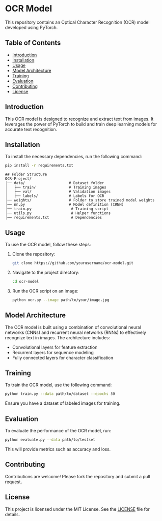 # OCR Model

This repository contains an Optical Character Recognition (OCR) model developed using PyTorch.

## Table of Contents
- [Introduction](#introduction)
- [Installation](#installation)
- [Usage](#usage)
- [Model Architecture](#model-architecture)
- [Training](#training)
- [Evaluation](#evaluation)
- [Contributing](#contributing)
- [License](#license)

## Introduction
This OCR model is designed to recognize and extract text from images. It leverages the power of PyTorch to build and train deep learning models for accurate text recognition.

## Installation
To install the necessary dependencies, run the following command:
```bash
pip install -r requirements.txt
```

```
## Folder Structure
OCR-Project/
│── data/                    # Dataset folder
│   ├── train/               # Training images
│   ├── val/                 # Validation images
│   ├── labels/              # Labels for OCR
│── weights/                 # Folder to store trained model weights
│── nn.py                    # Model definition (CRNN)
│── train.py                  # Training script
│── utils.py                  # Helper functions
│── requirements.txt          # Dependencies
```

## Usage
To use the OCR model, follow these steps:
1. Clone the repository:
    ```bash
    git clone https://github.com/yourusername/ocr-model.git
    ```
2. Navigate to the project directory:
    ```bash
    cd ocr-model
    ```
3. Run the OCR script on an image:
    ```bash
    python ocr.py --image path/to/your/image.jpg
    ```

## Model Architecture
The OCR model is built using a combination of convolutional neural networks (CNNs) and recurrent neural networks (RNNs) to effectively recognize text in images. The architecture includes:
- Convolutional layers for feature extraction
- Recurrent layers for sequence modeling
- Fully connected layers for character classification

## Training
To train the OCR model, use the following command:
```bash
python train.py --data path/to/dataset --epochs 50
```
Ensure you have a dataset of labeled images for training.

## Evaluation
To evaluate the performance of the OCR model, run:
```bash
python evaluate.py --data path/to/testset
```
This will provide metrics such as accuracy and loss.

## Contributing
Contributions are welcome! Please fork the repository and submit a pull request.

## License
This project is licensed under the MIT License. See the [LICENSE](LICENSE) file for details.